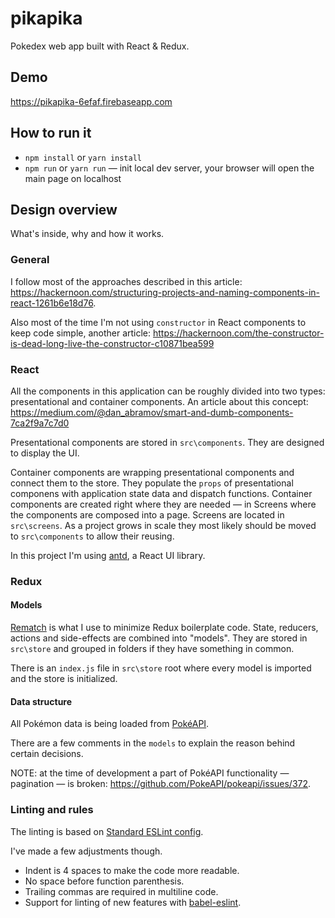 # pikapika
Pokedex web app built with React &amp; Redux.

## Demo
https://pikapika-6efaf.firebaseapp.com

## How to run it
* `npm install` or `yarn install`
* `npm run` or `yarn run` — init local dev server, your browser will open the main page on localhost

## Design overview
What's inside, why and how it works.
### General
I follow most of the approaches described in this article: https://hackernoon.com/structuring-projects-and-naming-components-in-react-1261b6e18d76.

Also most of the time I'm not using `constructor` in React components to keep code simple, another article: https://hackernoon.com/the-constructor-is-dead-long-live-the-constructor-c10871bea599 
### React
All the components in this application can be roughly divided into two types: presentational and container components.
An article about this concept: https://medium.com/@dan_abramov/smart-and-dumb-components-7ca2f9a7c7d0

Presentational components are stored in `src\components`. They are designed to display the UI.

Container components are wrapping presentational components and connect them to the store. They populate the `props` of presentational componens with application state data and dispatch functions. Container components are created right where they are needed — in Screens where the components are composed into a page. Screens are located in `src\screens`. As a project grows in scale they most likely should be moved to `src\components` to allow their reusing.

In this project I'm using [antd](https://ant.design/), a React UI library.
### Redux
#### Models
[Rematch](https://github.com/rematch/rematch/) is what I use to minimize Redux boilerplate code. State, reducers, actions and side-effects are combined into "models". They are stored in `src\store` and grouped in folders if they have something in common.

There is an `index.js` file in `src\store` root where every model is imported and the store is initialized.
#### Data structure
All Pokémon data is being loaded from [PokéAPI](https://pokeapi.co/).

There are a few comments in the `models` to explain the reason behind certain decisions.

NOTE: at the time of development a part of PokéAPI functionality — pagination — is broken: https://github.com/PokeAPI/pokeapi/issues/372.
### Linting and rules
The linting is based on [Standard ESLint config](https://github.com/standard/eslint-config-standard).

I've made a few adjustments though.
* Indent is 4 spaces to make the code more readable.
* No space before function parenthesis.
* Trailing commas are required in multiline code.
* Support for linting of new features with [babel-eslint](https://github.com/babel/babel-eslint).

